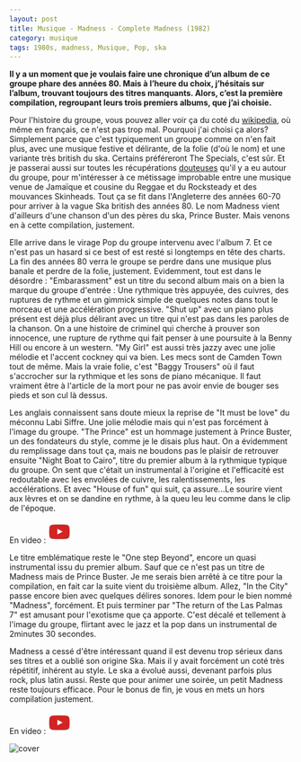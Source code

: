 ```yaml
---
layout: post
title: Musique - Madness - Complete Madness (1982)
category: musique
tags: 1980s, madness, Musique, Pop, ska
---
```

**Il y a un moment que je voulais faire une chronique d’un album de ce groupe phare des années 80. Mais à l’heure du choix, j’hésitais sur l’album, trouvant toujours des titres manquants. Alors, c’est la première compilation, regroupant leurs trois premiers albums, que j’ai choisie.**

Pour l'histoire du groupe, vous pouvez aller voir ça du coté du <a href="https://fr.wikipedia.org/wiki/Madness">wikipedia</a>, où même en français, ce n'est pas trop mal. Pourquoi j'ai choisi ça alors? Simplement parce que c'est typiquement un groupe comme on n'en fait plus, avec une musique festive et délirante, de la folie (d'où le nom) et une variante très british du ska. Certains préféreront The Specials, c'est sûr. Et je passerai aussi sur toutes les récupérations <a href="https://en.wikipedia.org/wiki/Madness_(band)#Skinhead_controversy">douteuses</a> qu'il y a eu autour du groupe, pour m'intéresser à ce métissage improbable entre une musique venue de Jamaïque et cousine du Reggae et du Rocksteady et des mouvances Skinheads. Tout ça se fit dans l'Angleterre des années 60-70 pour arriver à la vague Ska british des années 80. Le nom Madness vient d'ailleurs d'une chanson d'un des pères du ska, Prince Buster. Mais venons en à cette compilation, justement.

Elle arrive dans le virage Pop du groupe intervenu avec l'album 7. Et ce n'est pas un hasard si ce best of est resté si longtemps en tête des charts. La fin des années 80 verra le groupe se perdre dans une musique plus banale et perdre de la folie, justement. Evidemment, tout est dans le désordre : "Embarassment" est un titre du second album mais on a bien la marque du groupe d'entrée : Une rythmique très appuyée, des cuivres, des ruptures de rythme et un gimmick simple de quelques notes dans tout le morceau et une accélération progressive. "Shut up" avec un piano plus présent est déjà plus délirant avec un titre qui n'est pas dans les paroles de la chanson. On a une histoire de criminel qui cherche à prouver son innocence, une rupture de rythme qui fait penser à une poursuite à la Benny Hill ou encore à un western. "My Girl" est aussi très jazzy avec une jolie mélodie et l'accent cockney qui va bien. Les mecs sont de Camden Town tout de même. Mais la vraie folie, c'est "Baggy Trousers" où il faut s'accrocher sur la rythmique et les sons de piano mécanique. Il faut vraiment être à l'article de la mort pour ne pas avoir envie de bouger ses pieds et son cul là dessus.

Les anglais connaissent sans doute mieux la reprise de "It must be love" du méconnu Labi Siffre. Une jolie mélodie mais qui n'est pas forcément à l'image du groupe. "The Prince" est un hommage justement à Prince Buster, un des fondateurs du style, comme je le disais plus haut. On a évidemment du remplissage dans tout ça, mais ne boudons pas le plaisir de retrouver ensuite "Night Boat to Cairo", titre du premier album à la rythmique typique du groupe. On sent que c'était un instrumental à l'origine et l'efficacité est redoutable avec les envolées de cuivre, les ralentissements, les accélérations. Et avec "House of fun" qui suit, ça assure...Le sourire vient aux lèvres et on se dandine en rythme, à la queu leu leu comme dans le clip de l'époque.

En video : [![video](/images/youtube.png)](https://www.youtube.com/watch?v=GJ2X9SANsME)

Le titre emblématique reste le "One step Beyond", encore un quasi instrumental issu du premier album. Sauf que ce n'est pas un titre de Madness mais de Prince Buster. Je me serais bien arrêté à ce titre pour la compilation, en fait car la suite vient du troisième album. Allez, "In the City" passe encore bien avec quelques délires sonores. Idem pour le bien nommé "Madness", forcément. Et puis terminer par "The return of the Las Palmas 7" est amusant pour l'exotisme que ça apporte. C'est décalé et tellement à l'image du groupe, flirtant avec le jazz et la pop dans un instrumental de 2minutes 30 secondes.

Madness a cessé d'être intéressant quand il est devenu trop sérieux dans ses titres et a oublié son origine Ska. Mais il y avait forcément un coté très répétitif, inhérent au style. Le ska a évolué aussi, devenant parfois plus rock, plus latin aussi. Reste que pour animer une soirée, un petit Madness reste toujours efficace. Pour le bonus de fin, je vous en mets un hors compilation justement.

En video : [![video](/images/youtube.png)](https://www.youtube.com/watch?v=rXuvdeEC5y8)

![cover](https://filedn.eu/llqi9IBxlYouGRXYG2xlROb/img/2018/complete_madness.jpg)
